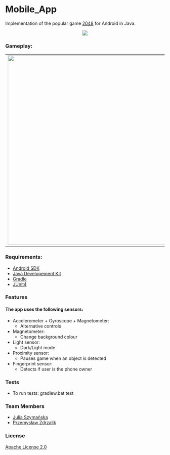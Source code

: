 # Mobile_App
Implementation of the popular game [2048](https://en.wikipedia.org/wiki/2048_(video_game)) for Android in Java. 


<p align="center">
<a href="https://play.google.com/store/apps/details?id=com.game.a2048_app">
<img src="http://cust234.vereinsmeier.com/files/img/Grisu-NOe/google-play.png"/>
</a>
</p>


### Gameplay:
<table cellpadding="0" cellspacing="0" border="0" align="center">
 <tr>
<td width="50%" >
<img height="600px" src="https://github.com/JuliaSzymanska/Mobile_App/blob/master/.github/English/Screenshot_1598383894.png"/>
</td>
  <td width="50%">
    <img height="600px" src="https://github.com/JuliaSzymanska/Mobile_App/blob/master/.github/video/gameplay.gif" alt="Gameplay" />
  </td>
 </tr>
</table>



### Requirements:
* [Android SDK](https://developer.android.com/studio)
* [Java Developement Kit](https://www.oracle.com/pl/java/technologies/javase-downloads.html)
* [Gradle](https://gradle.org/)
* [JUnit4](https://junit.org/junit4/)

### Features
#### The app uses the following sensors:
* Accelerometer + Gyroscope + Magnetometer:
    * Alternative controls
* Magnetometer:
    * Change background colour
* Light sensor:
    * Dark/Light mode
* Proximity sensor:
    * Pauses game when an object is detected
* Fingerprint sensor:
    * Detects if user is the phone owner

### Tests

- To run tests: gradlew.bat test

### Team Members
* [Julia Szymańska](https://github.com/JuliaSzymanska)
* [Przemysław Zdrzalik](https://github.com/ZdrzalikPrzemyslaw)

### License

[Apache License 2.0](https://github.com/JuliaSzymanska/Mobile_App/blob/master/LICENSE)


